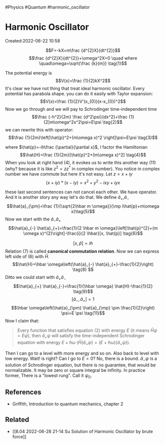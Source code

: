 
#Physics
#Quantum
#harmonic_oscillator 


# Harmonic Oscillator
Created:2022-06-22 10:58

$$F=-kX=m\frac {d^{2}X}{dt^{2}}$$
$$\frac {d^{2}X}{dt^{2}}+\omega^2X=0 \quad where \quad\omega=\sqrt{\frac {k}{m}} \tag{1}$$

The potential energy is $$V(x)=\frac {1}{2}kX^2$$
It's clear we have not thing that treat ideal harmonic oscillator. Every potential has parabola shape. you can do it easily with Taylor expansion: 
$$V(x)=\frac {1}{2}V'(x_{0})(x-x_{0})^2$$
Now we go through and we will pay to Schrodinger time-independent time
$$\frac {-h^2}{2m} \frac {d^2\psi}{dx^2}+\frac {1}{2}m\omega^2x^2\psi=E\psi \tag{2}$$
we  can rewrite this with operator:
$$\frac {1}{2m}\left[\hat{p}^2+(m\omega x)^2 \right]\psi=E\psi \tag{3}$$

where $\hat{p}=-ih\frac {\partial}{\partial x}$, I factor the Hamiltonian
$$\hat{H}=\frac {1}{2m}[\hat{p}^2+(m\omega x)^2] \tag{4}$$
When you look at right hand $(4)$, it evokes us to write this another way $(11)$(why? because it is like $z^2=zz^{*}$ in complex number). You notice in complex number we have commute but here it's not easy. Let $z=x+iy$
$$(x+iy)*(x-iy)=x^2+y^2-ixy+iyx$$

these last second sentences can not cancel each other. We have operator. And it is another story any way let's do that. We define $\hat{a}_{+}$,$\hat{a}_{-}$
$$\hat{a}_{\pm}=\frac {1}{\sqrt{2\hbar m \omega}}(\mp i\hat{p}+m\omega x)\tag{5}$$
Now we start with the $\hat{a}_{-}\hat{a}_{+}$
$$\hat{a}_{-} \hat{a}_{+}=\frac{1}{2 \hbar m \omega}\left[\hat{p}^{2}+(m \omega x)^{2}\right]-\frac{i}{2 \hbar}[x, \hat{p}] \tag{6}$$

$$[x, \hat{p}]=i \hbar \tag{7}$$
Relation $(7)$ is called **canonical commutation relation**. Now we can express left side of (6) with $\hat{H}$. 
$$\hat{H}=\hbar \omega\left(\hat{a}_{-} \hat{a}_{+}-\frac{1}{2}\right) \tag{8} $$
Ditto we could start with $\hat{a}_{+}\hat{a}_{-}$
$$\hat{a}_{+} \hat{a}_{-}=\frac{1}{\hbar \omega} \hat{H}-\frac{1}{2} \tag{9}$$
$${\left[\hat{a}_{-}, \hat{a}_{+}\right]=1 }\tag{10}$$
$$\hbar \omega\left(\hat{a}_{\pm} \hat{a}_{\mp} \pm \frac{1}{2}\right) \psi=E \psi \tag{11}$$
Now I claim that:
>Every function that satisfies equation $(2)$ with energy $E$ (it means $\hat{H}\psi=E\psi$), then $\hat{a}_{+}\psi$ will satisfy the time-independent Schrodinger equation with energy $E+\hbar \omega$ ($\hat{H}(\hat{a}_{+}\psi)=(E+\hbar \omega)(\hat{a}_{+}\psi)$).

Then I can go to a level with more energy and so on. Also back to level with low energy. Wait! is right? Can I go to $E<0$? No, there is a bound. $\hat{a}_{-}\psi$ is a solution of Schrodinger equation, but there is no guarantee, that would be normalizable. It may be zero or square integral be infinity. In practice former, There is a "lowest rung". Call it $\psi_{0}$.

## References
- Griffith, Introduction to quantum mechanics, chapter 2

##  Related
- [[8.04 2022-06-28 21-14 Su Solution of Harmonic Oscillator by brute force]]